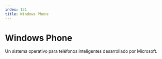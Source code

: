 ```yaml
---
index: 131
title: Windows Phone
---
```

# Windows Phone 

Un sistema operativo para teléfonos inteligentes desarrollado por Microsoft.